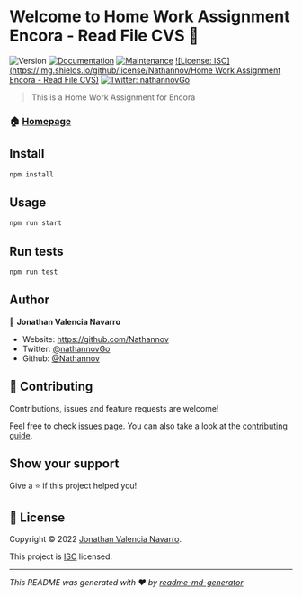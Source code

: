 # Welcome to Home Work Assignment Encora - Read File CVS 👋

![Version](https://img.shields.io/badge/version-1.0.0-blue.svg?cacheSeconds=2592000)
[![Documentation](https://img.shields.io/badge/documentation-yes-brightgreen.svg)](https://github.com/Nathannov/node-read-file-encora#readme)
[![Maintenance](https://img.shields.io/badge/Maintained%3F-yes-green.svg)](https://github.com/Nathannov/node-read-file-encora/graphs/commit-activity)
[![License: ISC](https://img.shields.io/github/license/Nathannov/Home Work Assignment Encora - Read File CVS)](https://github.com/Nathannov/node-read-file-encora/blob/master/LICENSE)
[![Twitter: nathannovGo](https://img.shields.io/twitter/follow/nathannovGo.svg?style=social)](https://twitter.com/nathannovGo)

> This is a Home Work Assignment for Encora

### 🏠 [Homepage](https://github.com/Nathannov/node-read-file-encora#readme)

## Install

```sh
npm install
```

## Usage

```sh
npm run start
```

## Run tests

```sh
npm run test
```

## Author

👤 **Jonathan Valencia Navarro**

- Website: https://github.com/Nathannov
- Twitter: [@nathannovGo](https://twitter.com/nathannovGo)
- Github: [@Nathannov](https://github.com/Nathannov)

## 🤝 Contributing

Contributions, issues and feature requests are welcome!

Feel free to check [issues page](https://github.com/Nathannov/node-read-file-encora/issues). You can also take a look at the [contributing guide](https://github.com/Nathannov/node-read-file-encora/blob/master/CONTRIBUTING.md).

## Show your support

Give a ⭐️ if this project helped you!

## 📝 License

Copyright © 2022 [Jonathan Valencia Navarro](https://github.com/Nathannov).

This project is [ISC](https://github.com/Nathannov/node-read-file-encora/blob/master/LICENSE) licensed.

---

_This README was generated with ❤️ by [readme-md-generator](https://github.com/kefranabg/readme-md-generator)_
